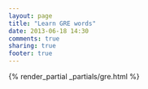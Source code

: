 ```yaml
---
layout: page
title: "Learn GRE words"
date: 2013-06-18 14:30
comments: true
sharing: true
footer: true
---
```

{% render_partial _partials/gre.html %}